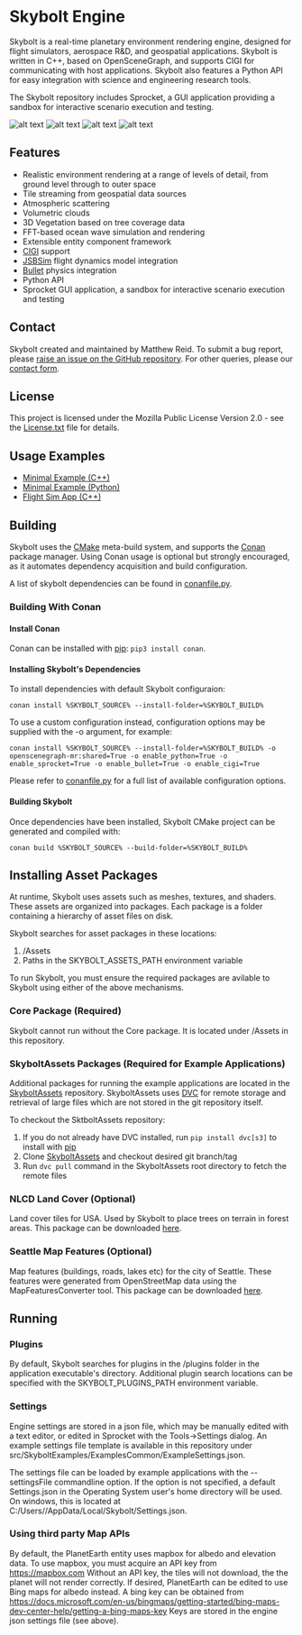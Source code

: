 
# Skybolt Engine
Skybolt is a real-time planetary environment rendering engine, designed for flight simulators, aerospace R&D, and geospatial applications. Skybolt is written in C++, based on OpenSceneGraph, and supports CIGI for communicating with host applications. Skybolt also features a Python API for easy integration with science and engineering research tools.

The Skybolt repository includes Sprocket, a GUI application providing a sandbox for interactive scenario execution and testing.

![alt text](https://piraxus.com/wp-content/uploads/2020/06/Mountain1-edited-300x162.jpg "Mointain") ![alt text](https://piraxus.com/wp-content/uploads/2020/06/Seattle2-edit-300x162.jpg "Airport")
![alt text](https://piraxus.com/wp-content/uploads/2020/06/Shuttle3-flipped-300x170.jpg "Shuttle in space") ![alt text](https://piraxus.com/wp-content/uploads/2020/11/ShipHeloShot1-300x169.jpg "Ship on ocean")


## Features
* Realistic environment rendering at a range of levels of detail, from ground level through to outer space
* Tile streaming from geospatial data sources
* Atmospheric scattering
* Volumetric clouds
* 3D Vegetation based on tree coverage data
* FFT-based ocean wave simulation and rendering
* Extensible entity component framework
* [CIGI](https://en.wikipedia.org/wiki/Common_Image_Generator_Interface) support
* [JSBSim](https://github.com/JSBSim-Team/jsbsim) flight dynamics model integration
* [Bullet](https://github.com/bulletphysics/bullet3) physics integration
* Python API
* Sprocket GUI application, a sandbox for interactive scenario execution and testing

## Contact
Skybolt created and maintained by Matthew Reid.
To submit a bug report, please [raise an issue on the GitHub repository](https://github.com/Prograda/Skybolt/issues).
For other queries, please our [contact form](https://prograda.com/contact).

## License
This project is licensed under the Mozilla Public License Version 2.0 - see the [License.txt](License.txt) file for details.

## Usage Examples
* [Minimal Example (C++)](src/SkyboltExamples/MinimalApp/MinimalApp.cpp)
* [Minimal Example (Python)](src/SkyboltExamples/MinimalPython/MinimalPython.py)
* [Flight Sim App (C++)](src/SkyboltExamples/FlightSimApp/FlightSimApp.cpp)

## Building
Skybolt uses the [CMake](https://cmake.org) meta-build system, and supports the [Conan](https://conan.io/) package manager. Using Conan usage is optional but strongly encouraged, as it automates dependency acquisition  and build configuration.

A list of skybolt dependencies can be found in [conanfile.py](conanfile.py).

### Building With Conan
#### Install Conan
Conan can be installed with [pip](https://pypi.org/project/pip): ```pip3 install conan```.
#### Installing Skybolt's Dependencies
To install dependencies with default Skybolt configuraion:
```
conan install %SKYBOLT_SOURCE% --install-folder=%SKYBOLT_BUILD%
```
To use a custom configuration instead, configuration options may be supplied with the -o argument, for example:
```
conan install %SKYBOLT_SOURCE% --install-folder=%SKYBOLT_BUILD% -o openscenegraph-mr:shared=True -o enable_python=True -o enable_sprocket=True -o enable_bullet=True -o enable_cigi=True
```
Please refer to [conanfile.py](conanfile.py) for a full list of available configuration options.
#### Building Skybolt
Once dependencies have been installed, Skybolt CMake project can be generated and compiled with:
```
conan build %SKYBOLT_SOURCE% --build-folder=%SKYBOLT_BUILD%
```

## Installing Asset Packages
At runtime, Skybolt uses assets such as meshes, textures, and shaders. These assets are organized into packages. Each package is a folder containing a hierarchy of asset files on disk.

Skybolt searches for asset packages in these locations:
1. <CurrentWorkingDirectory>/Assets
2. Paths in the SKYBOLT_ASSETS_PATH environment variable

To run Skybolt, you must ensure the required packages are avilable to Skybolt using either of the above mechanisms.

### Core Package (Required)
Skybolt cannot run without the Core package. It is located under /Assets in this repository.

### SkyboltAssets Packages (Required for Example Applications)
Additional packages for running the example applications are located in the [SkyboltAssets](https://github.com/Prograda/SkyboltAssets) repository. SkyboltAssets uses [DVC](https://dvc.org) for remote storage and retrieval of large files which are not stored in the git repository itself.

To checkout the SktboltAssets repository:
1. If you do not already have DVC installed, run `pip install dvc[s3]` to install with [pip](https://pypi.org/project/pip)
2. Clone [SkyboltAssets](https://github.com/Prograda/SkyboltAssets) and checkout desired git branch/tag
3. Run `dvc pull` command in the SkyboltAssets root directory to fetch the remote files

### NLCD Land Cover (Optional)
Land cover tiles for USA. Used by Skybolt to place trees on terrain in forest areas. This package can be downloaded [here](https://f000.backblazeb2.com/file/skybolt/NLCDLandCover_1_0_0.zip).

### Seattle Map Features (Optional)
Map features (buildings, roads, lakes etc) for the city of Seattle. These features were generated from OpenStreetMap data using the MapFeaturesConverter tool. This package can be downloaded [here](https://f000.backblazeb2.com/file/skybolt/Seattle_1_1_0.zip).

## Running
### Plugins
By default, Skybolt searches for plugins in the /plugins folder in the application executable's directory. Additional plugin search locations can be specified with the SKYBOLT_PLUGINS_PATH environment variable.
### Settings
Engine settings are stored in a json file, which may be manually edited with a text editor, or edited in Sprocket with the Tools->Settings dialog.
An example settings file template is available in this repository under src/SkyboltExamples/ExamplesCommon/ExampleSettings.json.

The settings file can be loaded by example applications with the --settingsFile commandline option. If the option is not specified, a default Settings.json in the Operating System user's home directory will be used. On windows, this is located at C:/Users/<Username>/AppData/Local/Skybolt/Settings.json.

### Using third party Map APIs
By default, the PlanetEarth entity uses mapbox for albedo and elevation data. To use mapbox, you must acquire an API key from https://mapbox.com
Without an API key, the tiles will not download, the the planet will not render correctly. If desired, PlanetEarth can be edited to use Bing maps for albedo instead. A bing key can be obtained from https://docs.microsoft.com/en-us/bingmaps/getting-started/bing-maps-dev-center-help/getting-a-bing-maps-key
Keys are stored in the engine json settings file (see above).